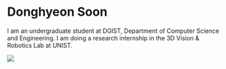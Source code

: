 # Donghyeon Soon

I am an undergraduate student at DGIST, Department of Computer Science and Engineering. I am doing a research internship in the 3D Vision & Robotics Lab at UNIST.

![](/screenshot.png)
